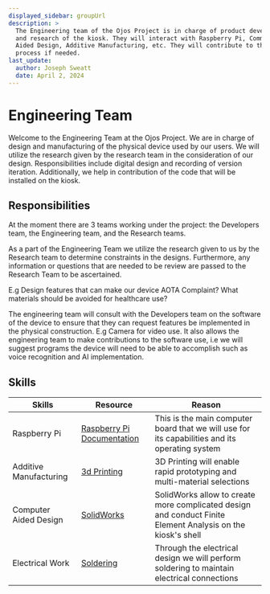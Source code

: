 ```yaml
---
displayed_sidebar: groupUrl
description: >
  The Engineering team of the Ojos Project is in charge of product development
  and research of the kiosk. They will interact with Raspberry Pi, Commuter
  Aided Design, Additive Manufacturing, etc. They will contribute to the code
  process if needed.
last_update:
  author: Joseph Sweatt
  date: April 2, 2024
---
```


# Engineering Team

Welcome to the Engineering Team at the Ojos Project. We are in charge of design
and manufacturing of the physical device used by our users. We will utilize the
research given by the research team in the consideration of our design.
Responsibilities include digital design and recording of version iteration.
Additionally, we help in contribution of the code that will be installed on the
kiosk.

## Responsibilities

At the moment there are 3 teams working under the project: the Developers team,
the Engineering team, and the Research teams.

As a part of the Engineering Team we utilize the research given to us by the
Research team to determine constraints in the designs. Furthermore, any
information or questions that are needed to be review are passed to the Research
Team to be ascertained.

E.g Design features that can make our device AOTA Complaint? What materials should be avoided for
healthcare use?

The engineering team will consult with the Developers team on the software of
the device to ensure that they can request features be implemented in the
physical construction. E.g Camera for video use. It also allows the engineering
team to make contributions to the software use, i.e we will suggest programs the
device will need to be able to accomplish such as voice recognition and AI
implementation.

## Skills

| Skills                 | Resource                                                                                                             | Reason                                                                                                      |
| ---------------------- | -------------------------------------------------------------------------------------------------------------------- | ----------------------------------------------------------------------------------------------------------- |
| Raspberry Pi           | [Raspberry Pi Documentation](https://www.raspberrypi.com/documentation/)                                             | This is the main computer board that we will use for its capabilities and its operating system              |
| Additive Manufacturing | [3d Printing](https://ultimaker.com/learn/how-to-use-a-3d-printer/)                                                  | 3D Printing will enable rapid prototyping and multi-material selections                                     |
| Computer Aided Design  | [SolidWorks](https://laptops.eng.uci.edu/engineering-software/solidworks-student-engineering-kit-for-hssoe-students) | SolidWorks allow to create more complicated design and conduct Finite Element Analysis on the kiosk's shell |
| Electrical Work        | [Soldering](https://www.sciencebuddies.org/science-fair-projects/references/how-to-solder)                           | Through the electrical design we will perform soldering to maintain electrical connections                  |

<!-- ! Please add any new files or folders you want to add under the -->
<!-- ! engineering folder. Do not touch any other files. Thank you! -->

<!-- A good reference for the structure is the Research team homepage. -->
<!-- https://ojosproject.org/teams/research/ -->

